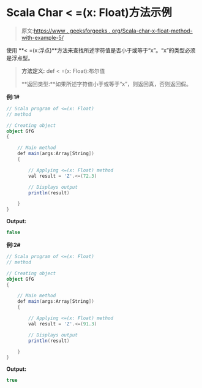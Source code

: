 # Scala Char < =(x: Float)方法示例

> 原文:[https://www . geeksforgeeks . org/Scala-char-x-float-method-with-example-5/](https://www.geeksforgeeks.org/scala-char-x-float-method-with-example-5/)

使用 **< =(x:浮点)**方法来查找所述字符值是否小于或等于“x”。“x”的类型必须是浮点型。

> **方法定义:** def < =(x: Float):布尔值
> 
> **返回类型:**如果所述字符值小于或等于“x”，则返回真，否则返回假。

**例:1#**

```scala
// Scala program of <=(x: Float)
// method

// Creating object
object GfG
{ 

    // Main method
    def main(args:Array[String])
    {

        // Applying <=(x: Float) method 
        val result = 'Z'.<=(72.3)

        // Displays output
        println(result)

    }
} 
```

**Output:**

```scala
false

```

**例:2#**

```scala
// Scala program of <=(x: Float)
// method

// Creating object
object GfG
{ 

    // Main method
    def main(args:Array[String])
    {

        // Applying <=(x: Float) method
        val result = 'Z'.<=(91.3)

        // Displays output
        println(result)

    }
} 
```

**Output:**

```scala
true

```